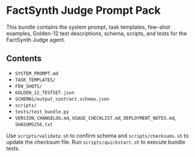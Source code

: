 # FactSynth Judge Prompt Pack

This bundle contains the system prompt, task templates, few-shot examples, Golden-12 test descriptions, schema, scripts, and tests for the FactSynth Judge agent.

## Contents
- `SYSTEM_PROMPT.md`
- `TASK_TEMPLATES/`
- `FEW_SHOTS/`
- `GOLDEN_12_TESTSET.json`
- `SCHEMAS/output_contract.schema.json`
- `scripts/`
- `tests/test_bundle.py`
- `VERSION`, `CHANGELOG.md`, `USAGE_CHECKLIST.md`, `DEPLOYMENT_NOTES.md`, `SHASUMS256.txt`

Use `scripts/validate.sh` to confirm schema and `scripts/checksums.sh` to update the checksum file. Run `scripts/quickstart.sh` to execute bundle tests.
